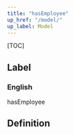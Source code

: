```yaml
---
title: "hasEmployee"
up_href: "/model/"
up_label: Model
---
```


[TOC]

## Label

### English
hasEmployee


## Definition



    
